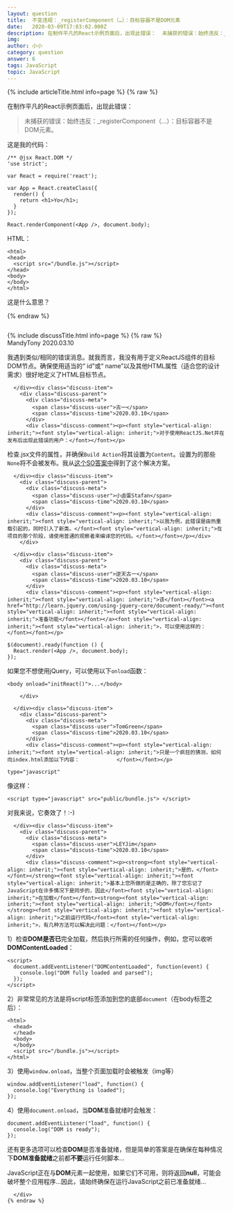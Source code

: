 ```yaml
---
layout: question
title:  不变违规：_registerComponent（…）：目标容器不是DOM元素
date:   2020-03-09T17:03:02.000Z
description: 在制作平凡的React示例页面后，出现此错误：  未捕获的错误：始终违反：_registerComponent（...）：目标容器不是DOM元素。...
img: 
author: 小小
category: question
answer: 6
tags: JavaScript
topic: JavaScript
---
```

<div class="article-root">
  <div class="article">
    {% include articleTitle.html info=page %}
    {% raw %}
    <div class="article-content"><p><font style="vertical-align: inherit;"><font style="vertical-align: inherit;">在制作平凡的React示例页面后，出现此错误：</font></font></p>

<blockquote>
  <p><font style="vertical-align: inherit;"><font style="vertical-align: inherit;">未捕获的错误：始终违反：_registerComponent（...）：目标容器不是DOM元素。</font></font></p>
</blockquote>

<p><font style="vertical-align: inherit;"><font style="vertical-align: inherit;">这是我的代码：</font></font></p>

<pre><code>/** @jsx React.DOM */<font></font>
'use strict';<font></font>
<font></font>
var React = require('react');<font></font>
<font></font>
var App = React.createClass({<font></font>
  render() {<font></font>
    return &lt;h1&gt;Yo&lt;/h1&gt;;<font></font>
  }<font></font>
});<font></font>
<font></font>
React.renderComponent(&lt;App /&gt;, document.body);<font></font>
</code></pre>

<p><font style="vertical-align: inherit;"><font style="vertical-align: inherit;">HTML：</font></font></p>

<pre><code>&lt;html&gt;<font></font>
&lt;head&gt;<font></font>
  &lt;script src="/bundle.js"&gt;&lt;/script&gt;<font></font>
&lt;/head&gt;<font></font>
&lt;body&gt;<font></font>
&lt;/body&gt;<font></font>
&lt;/html&gt;<font></font>
</code></pre>

<p><font style="vertical-align: inherit;"><font style="vertical-align: inherit;">这是什么意思？</font></font></p></div>
    {% endraw %}
  </div>
  <p style="height: 0;width:0;overflow: hidden;"> 第392篇《不变违规：_registerComponent（…）：目标容器不是DOM元素》来自Winter(https://github.com/aiyld/aiyld.github.io)的站点</p>
  <div class="discuss-wrapper">
    {% include discussTitle.html info=page %}
    {% raw %}
    <div class="discuss-item">
        <div class="discuss-parent">
          <div class="discuss-meta">
            <span class="discuss-user">MandyTony</span>
            <span class="discuss-time">2020.03.10</span>
          </div>
          <div class="discuss-comment"><p><font style="vertical-align: inherit;"><font style="vertical-align: inherit;">我遇到类似/相同的错误消息。</font><font style="vertical-align: inherit;">就我而言，我没有用于定义ReactJS组件的目标DOM节点。</font><font style="vertical-align: inherit;">确保使用适当的“ id”或“ name”以及其他HTML属性（适合您的设计需求）很好地定义了HTML目标节点。</font></font></p></div>
        </div>
        
      </div><div class="discuss-item">
        <div class="discuss-parent">
          <div class="discuss-meta">
            <span class="discuss-user">古一</span>
            <span class="discuss-time">2020.03.10</span>
          </div>
          <div class="discuss-comment"><p><font style="vertical-align: inherit;"><font style="vertical-align: inherit;">对于使用ReactJS.Net并在发布后出现此错误的用户：</font></font></p>

<p><font style="vertical-align: inherit;"><font style="vertical-align: inherit;">检查.jsx文件的属性，并确保</font></font><code>Build Action</code><font style="vertical-align: inherit;"><font style="vertical-align: inherit;">将其设置为</font></font><code>Content</code><font style="vertical-align: inherit;"><font style="vertical-align: inherit;">。</font><font style="vertical-align: inherit;">设置为的那些</font></font><code>None</code><font style="vertical-align: inherit;"><font style="vertical-align: inherit;">将不会被发布。</font><font style="vertical-align: inherit;">我从</font></font><a href="https://stackoverflow.com/a/38002636/5793033"><font style="vertical-align: inherit;"><font style="vertical-align: inherit;">这个SO答案中</font></font></a><font style="vertical-align: inherit;"><font style="vertical-align: inherit;">得到了这个解决方案</font><font style="vertical-align: inherit;">。</font></font></p></div>
        </div>
        
      </div><div class="discuss-item">
        <div class="discuss-parent">
          <div class="discuss-meta">
            <span class="discuss-user">小卤蛋Stafan</span>
            <span class="discuss-time">2020.03.10</span>
          </div>
          <div class="discuss-comment"><p><font style="vertical-align: inherit;"><font style="vertical-align: inherit;">以我为例，此错误是由热重载引起的，同时引入了新类。</font><font style="vertical-align: inherit;">在项目的那个阶段，请使用普通的观察者来编译您的代码。</font></font></p></div>
        </div>
        
      </div><div class="discuss-item">
        <div class="discuss-parent">
          <div class="discuss-meta">
            <span class="discuss-user">逆天古一</span>
            <span class="discuss-time">2020.03.10</span>
          </div>
          <div class="discuss-comment"><p><font style="vertical-align: inherit;"><font style="vertical-align: inherit;">该</font></font><a href="http://learn.jquery.com/using-jquery-core/document-ready/"><font style="vertical-align: inherit;"><font style="vertical-align: inherit;">准备功能</font></font></a><font style="vertical-align: inherit;"><font style="vertical-align: inherit;">，可以使用这样的：</font></font></p>

<pre><code>$(document).ready(function () {<font></font>
  React.render(&lt;App /&gt;, document.body);<font></font>
});<font></font>
</code></pre>

<p><font style="vertical-align: inherit;"><font style="vertical-align: inherit;">如果您不想使用jQuery，可以使用以下</font></font><code>onload</code><font style="vertical-align: inherit;"><font style="vertical-align: inherit;">函数：</font></font></p>

<pre><code>&lt;body onload="initReact()"&gt;...&lt;/body&gt;
</code></pre></div>
        </div>
        
      </div><div class="discuss-item">
        <div class="discuss-parent">
          <div class="discuss-meta">
            <span class="discuss-user">TomGreen</span>
            <span class="discuss-time">2020.03.10</span>
          </div>
          <div class="discuss-comment"><p><font style="vertical-align: inherit;"><font style="vertical-align: inherit;">只是一个疯狂的猜测，如何向index.html添加以下内容：            </font></font></p>

<pre><code>type="javascript"
</code></pre>

<p><font style="vertical-align: inherit;"><font style="vertical-align: inherit;">像这样：</font></font></p>

<pre><code>&lt;script type="javascript" src="public/bundle.js"&gt; &lt;/script&gt;
</code></pre>

<p><font style="vertical-align: inherit;"><font style="vertical-align: inherit;">对我来说，它奏效了！</font><font style="vertical-align: inherit;">:-)</font></font></p></div>
        </div>
        
      </div><div class="discuss-item">
        <div class="discuss-parent">
          <div class="discuss-meta">
            <span class="discuss-user">LEYJim</span>
            <span class="discuss-time">2020.03.10</span>
          </div>
          <div class="discuss-comment"><p><strong><font style="vertical-align: inherit;"><font style="vertical-align: inherit;">是的，</font></font></strong><font style="vertical-align: inherit;"><font style="vertical-align: inherit;">基本上您所做的是正确的，除了您忘记了JavaScript在许多情况下是同步的，因此</font><font style="vertical-align: inherit;">在加载</font></font><strong><font style="vertical-align: inherit;"><font style="vertical-align: inherit;">DOM</font></font></strong><font style="vertical-align: inherit;"><font style="vertical-align: inherit;">之前运行代码</font><font style="vertical-align: inherit;">，有几种方法可以解决此问题：</font></font></p>

<p><font style="vertical-align: inherit;"><font style="vertical-align: inherit;">1）检查</font></font><strong><font style="vertical-align: inherit;"><font style="vertical-align: inherit;">DOM是否已</font></font></strong><font style="vertical-align: inherit;"><font style="vertical-align: inherit;">完全加载，然后执行所需的任何操作</font><font style="vertical-align: inherit;">，例如</font><font style="vertical-align: inherit;">，您可以收听</font></font><strong><font style="vertical-align: inherit;"><font style="vertical-align: inherit;">DOMContentLoaded</font></font></strong><font style="vertical-align: inherit;"><font style="vertical-align: inherit;">：</font></font></p>

<pre><code>&lt;script&gt;<font></font>
  document.addEventListener("DOMContentLoaded", function(event) {<font></font>
    console.log("DOM fully loaded and parsed");<font></font>
  });<font></font>
&lt;/script&gt;<font></font>
</code></pre>

<p><font style="vertical-align: inherit;"><font style="vertical-align: inherit;">2）非常常见的方法是将script标签添加到您的底部</font></font><code>document</code><font style="vertical-align: inherit;"><font style="vertical-align: inherit;">（在body标签之后）：</font></font></p>

<pre><code>&lt;html&gt;<font></font>
  &lt;head&gt;<font></font>
  &lt;/head&gt;<font></font>
  &lt;body&gt;<font></font>
  &lt;/body&gt;<font></font>
  &lt;script src="/bundle.js"&gt;&lt;/script&gt;<font></font>
&lt;/html&gt;<font></font>
</code></pre>

<p><font style="vertical-align: inherit;"><font style="vertical-align: inherit;">3）使用</font></font><code>window.onload</code><font style="vertical-align: inherit;"><font style="vertical-align: inherit;">，当整个页面加载时会被触发（img等）</font></font></p>

<pre><code>window.addEventListener("load", function() {<font></font>
  console.log("Everything is loaded");<font></font>
});<font></font>
</code></pre>

<p><font style="vertical-align: inherit;"><font style="vertical-align: inherit;">4）使用</font></font><code>document.onload</code><font style="vertical-align: inherit;"><font style="vertical-align: inherit;">，当</font></font><strong><font style="vertical-align: inherit;"><font style="vertical-align: inherit;">DOM</font></font></strong><font style="vertical-align: inherit;"><font style="vertical-align: inherit;">准备就绪</font><font style="vertical-align: inherit;">时会触发</font><font style="vertical-align: inherit;">：</font></font></p>

<pre><code>document.addEventListener("load", function() {<font></font>
  console.log("DOM is ready");<font></font>
});<font></font>
</code></pre>

<p><font style="vertical-align: inherit;"><font style="vertical-align: inherit;">还有更多选项可以检查</font></font><strong><font style="vertical-align: inherit;"><font style="vertical-align: inherit;">DOM</font></font></strong><font style="vertical-align: inherit;"><font style="vertical-align: inherit;">是否准备就绪，但是简单的答案是</font><font style="vertical-align: inherit;">在确保</font><font style="vertical-align: inherit;">在每种情况下</font><strong><font style="vertical-align: inherit;">DOM准备就绪</font></strong><font style="vertical-align: inherit;">之前都</font></font><strong><font style="vertical-align: inherit;"><font style="vertical-align: inherit;">不要</font></font></strong><font style="vertical-align: inherit;"><font style="vertical-align: inherit;">运行任何脚本</font><font style="vertical-align: inherit;">...</font></font><strong><font style="vertical-align: inherit;"></font></strong><font style="vertical-align: inherit;"></font></p>

<p><font style="vertical-align: inherit;"><font style="vertical-align: inherit;">JavaScript正在与</font></font><strong><font style="vertical-align: inherit;"><font style="vertical-align: inherit;">DOM</font></font></strong><font style="vertical-align: inherit;"><font style="vertical-align: inherit;">元素</font><font style="vertical-align: inherit;">一起使用</font><font style="vertical-align: inherit;">，如果它们不可用，则将返回</font></font><strong><font style="vertical-align: inherit;"><font style="vertical-align: inherit;">null</font></font></strong><font style="vertical-align: inherit;"><font style="vertical-align: inherit;">，可能会破坏整个应用程序...因此，请始终确保在运行JavaScript之前已准备就绪...</font></font></p></div>
        </div>
        
      </div>
    {% endraw %}
  </div>
<div>
